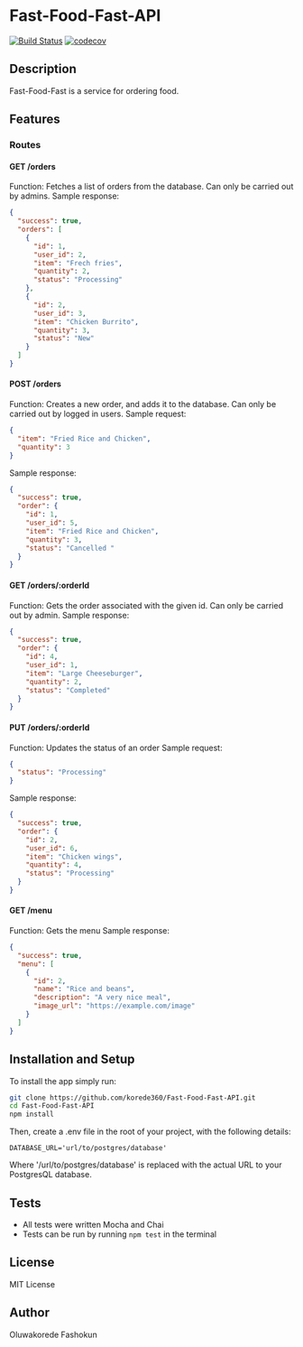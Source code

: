 # Fast-Food-Fast-API
[![Build Status](https://travis-ci.org/korede360/Fast-Food-Fast-API.svg?branch=staging)](https://travis-ci.org/korede360/Fast-Food-Fast-API) [![codecov](https://codecov.io/gh/korede360/Fast-Food-Fast-API/branch/develop/graph/badge.svg)](https://codecov.io/gh/korede360/Fast-Food-Fast-API)
## Description
Fast-Food-Fast is a service for ordering food.

## Features

### Routes

#### GET /orders
Function: Fetches a list of orders from the database. Can only be carried out by admins.
Sample response:
```json
{
  "success": true,
  "orders": [
    {
      "id": 1,
      "user_id": 2,
      "item": "Frech fries",
      "quantity": 2,
      "status": "Processing"
    },
    {
      "id": 2,
      "user_id": 3,
      "item": "Chicken Burrito",
      "quantity": 3,
      "status": "New"
    }
  ]
}
```

#### POST /orders
Function: Creates a new order, and adds it to the database. Can only be carried out by logged in users.
Sample request:
```json
{
  "item": "Fried Rice and Chicken",
  "quantity": 3
}
```
Sample response:
```json
{
  "success": true,
  "order": {
    "id": 1,
    "user_id": 5,
    "item": "Fried Rice and Chicken",
    "quantity": 3,
    "status": "Cancelled "
  }
}
```

#### GET /orders/:orderId
Function: Gets the order associated with the given id. Can only be carried out by admin.
Sample response:
```json
{
  "success": true,
  "order": {
    "id": 4,
    "user_id": 1,
    "item": "Large Cheeseburger",
    "quantity": 2,
    "status": "Completed"
  }
}
```

#### PUT /orders/:orderId
Function: Updates the status of an order
Sample request:
```json
{
  "status": "Processing"
}
```
Sample response:
```json
{
  "success": true,
  "order": {
    "id": 2,
    "user_id": 6,
    "item": "Chicken wings",
    "quantity": 4,
    "status": "Processing"
  }
}
```

#### GET /menu
Function: Gets the menu
Sample response:
```json
{
  "success": true,
  "menu": [
    {
      "id": 2,
      "name": "Rice and beans",
      "description": "A very nice meal",
      "image_url": "https://example.com/image"
    }
  ]
}
```


## Installation and Setup
To install the app simply run:
```sh
git clone https://github.com/korede360/Fast-Food-Fast-API.git
cd Fast-Food-Fast-API
npm install
```
Then, create a .env file in the root of your project, with the following details:
```
DATABASE_URL='url/to/postgres/database'
```
Where '/url/to/postgres/database' is replaced with the actual URL to your PostgresQL database.
## Tests
  - All tests were written Mocha and Chai
  - Tests can be run by running `npm test` in the terminal

## License
MIT License

## Author
Oluwakorede Fashokun
